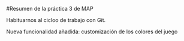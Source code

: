 #Resumen de la práctica 3 de MAP

Habituarnos al cicloo de trabajo con Git.

Nueva funcionalidad añadida: customización de los colores del juego